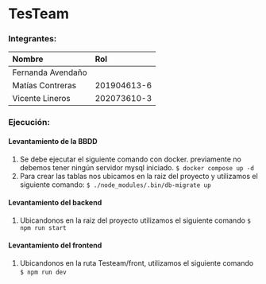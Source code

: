 # TesTeam

### Integrantes:
|Nombre|Rol|
|:--|:--|
|Fernanda Avendaño|| 201873057-2
|Matías Contreras|201904613-6|
|Vicente Lineros|202073610-3|
### Ejecución:

#### Levantamiento de la BBDD

1. Se debe ejecutar el siguiente comando con docker. previamente no debemos tener ningún servidor mysql iniciado.
   `$ docker compose up -d`
2. Para crear las tablas nos ubicamos en la raiz del proyecto y utilizamos el siguiente comando:
   `$ ./node_modules/.bin/db-migrate up`

#### Levantamiento del backend

1. Ubicandonos en la raiz del proyecto utilizamos el siguiente comando
   `$ npm run start`

#### Levantamiento del frontend

1. Ubicandonos en la ruta Testeam/front, utilizamos el siguiente comando
    `$ npm run dev`